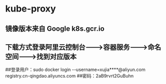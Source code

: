 # kube-proxy
## 镜像版本来自 Google k8s.gcr.io 
## 下载方式登录阿里云控制台--->容器服务--->命名空间--->找到对应版本
##登录用户：sudo docker login --username=xujia****@aliyun.com registry.cn-qingdao.aliyuncs.com
##密码：2aB9rvrt2GuBuhn
